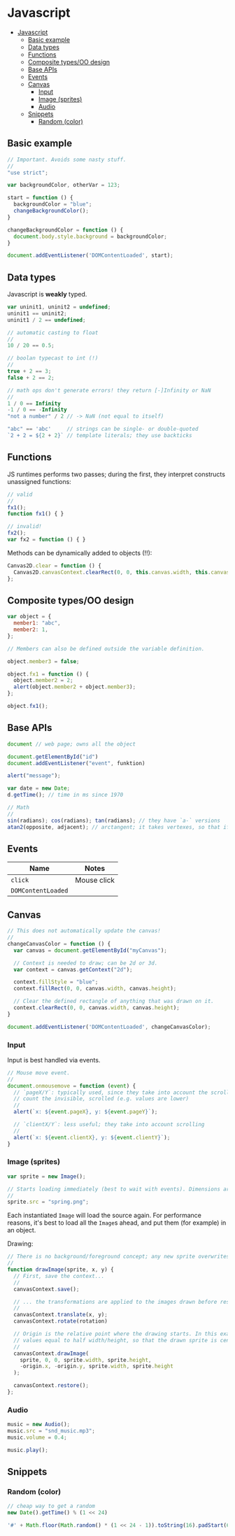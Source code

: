 # Javascript

- [Javascript](#javascript)
  - [Basic example](#basic-example)
  - [Data types](#data-types)
  - [Functions](#functions)
  - [Composite types/OO design](#composite-typesoo-design)
  - [Base APIs](#base-apis)
  - [Events](#events)
  - [Canvas](#canvas)
    - [Input](#input)
    - [Image (sprites)](#image-sprites)
    - [Audio](#audio)
  - [Snippets](#snippets)
    - [Random (color)](#random-color)

## Basic example

```js
// Important. Avoids some nasty stuff.
//
"use strict";

var backgroundColor, otherVar = 123;

start = function () {
  backgroundColor = "blue";
  changeBackgroundColor();
}

changeBackgroundColor = function () {
  document.body.style.background = backgroundColor;
}

document.addEventListener('DOMContentLoaded', start);
```

## Data types

Javascript is **weakly** typed.

```js
var uninit1, uninit2 = undefined;
uninit1 == uninit2;
uninit1 / 2 == undefined;

// automatic casting to float
//
10 / 20 == 0.5;

// boolan typecast to int (!)
//
true + 2 == 3;
false + 2 == 2;

// math ops don't generate errors! they return [-]Infinity or NaN
//
1 / 0 == Infinity
-1 / 0 == -Infinity
"not a number" / 2 // -> NaN (not equal to itself)

"abc" == 'abc'     // strings can be single- or double-quoted
`2 + 2 = ${2 + 2}` // template literals; they use backticks
```

## Functions

JS runtimes performs two passes; during the first, they interpret constructs unassigned functions:

```js
// valid
//
fx1();
function fx1() { }

// invalid!
fx2();
var fx2 = function () { }
```

Methods can be dynamically added to objects (!!):

```js
Canvas2D.clear = function () {
  Canvas2D.canvasContext.clearRect(0, 0, this.canvas.width, this.canvas.height);
};
```

## Composite types/OO design

```js
var object = {
  member1: "abc",
  member2: 1,
};

// Members can also be defined outside the variable definition.

object.member3 = false;

object.fx1 = function () {
  object.member2 = 2;
  alert(object.member2 + object.member3);
};

object.fx1();
```

## Base APIs

```js
document // web page; owns all the object

document.getElementById("id")
document.addEventListener("event", funktion)

alert("message");

var date = new Date;
d.getTime(); // time in ms since 1970

// Math
//
sin(radians); cos(radians); tan(radians); // they have `a-` versions
atan2(opposite, adjacent); // arctangent; it takes vertexes, so that if one is zero, it doesn't err
```

## Events

| Name               | Notes       |
| ------------------ | ----------- |
| `click`            | Mouse click |
| `DOMContentLoaded` |             |

## Canvas

```js
// This does not automatically update the canvas!
//
changeCanvasColor = function () {
  var canvas = document.getElementById("myCanvas");

  // Context is needed to draw; can be 2d or 3d.
  var context = canvas.getContext("2d");

  context.fillStyle = "blue";
  context.fillRect(0, 0, canvas.width, canvas.height);

  // Clear the defined rectangle of anything that was drawn on it.
  context.clearRect(0, 0, canvas.width, canvas.height);
}

document.addEventListener('DOMContentLoaded', changeCanvasColor);
```

### Input

Input is best handled via events.

```js
// Mouse move event.
//
document.onmousemove = function (event) {
  // `pageX/Y`: typically used, since they take into account the scrolling; essentially, it doesn't
  // count the invisible, scrolled (e.g. values are lower)
  //
  alert(`x: ${event.pageX}, y: ${event.pageY}`);

  // `clientX/Y`: less useful; they take into account scrolling
  //
  alert(`x: ${event.clientX}, y: ${event.clientY}`);
}
```

### Image (sprites)

```js
var sprite = new Image();

// Starts loading immediately (best to wait with events). Dimensions are set automatically.
//
sprite.src = "spring.png";
```

Each instantiated `Image` will load the source again. For performance reasons, it's best to load all the `Image`s ahead, and put them (for example) in an object.

Drawing:

```js
// There is no background/foreground concept; any new sprite overwrites the previous ones.
//
function drawImage(sprite, x, y) {
  // First, save the context...
  //
  canvasContext.save();

  // ... the transformations are applied to the images drawn before restore().
  //
  canvasContext.translate(x, y);
  canvasContext.rotate(rotation)

  // Origin is the relative point where the drawing starts. In this example, origin is a variable with
  // values equal to half width/height, so that the drawn sprite is centered.
  //
  canvasContext.drawImage(
    sprite, 0, 0, sprite.width, sprite.height,
    -origin.x, -origin.y, sprite.width, sprite.height
  );

  canvasContext.restore();
};
```

### Audio

```js
music = new Audio();
music.src = "snd_music.mp3";
music.volume = 0.4;

music.play();
```

## Snippets

### Random (color)

```js
// cheap way to get a random
new Date().getTime() % (1 << 24)

'#' + Math.floor(Math.random() * (1 << 24 - 1)).toString(16).padStart(6, '0');
```
